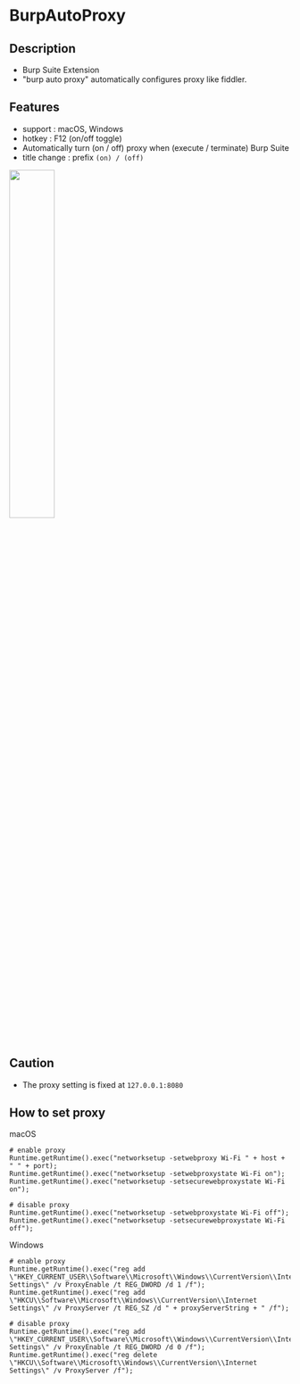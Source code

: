 # BurpAutoProxy
## Description
- Burp Suite Extension
- "burp auto proxy" automatically configures proxy like fiddler.

## Features
- support : macOS, Windows
- hotkey : F12 (on/off toggle) 
- Automatically turn (on / off) proxy when (execute / terminate) Burp Suite
- title change : prefix `(on) / (off)`
<img src="https://user-images.githubusercontent.com/7751652/228427980-05b5fb5a-74fe-4133-9c03-279f79bc503c.png" width="40%" height="40%">


## Caution
- The proxy setting is fixed at `127.0.0.1:8080`


## How to set proxy
macOS

    # enable proxy
    Runtime.getRuntime().exec("networksetup -setwebproxy Wi-Fi " + host + " " + port);
    Runtime.getRuntime().exec("networksetup -setwebproxystate Wi-Fi on");
    Runtime.getRuntime().exec("networksetup -setsecurewebproxystate Wi-Fi on");
    
    # disable proxy
    Runtime.getRuntime().exec("networksetup -setwebproxystate Wi-Fi off");
    Runtime.getRuntime().exec("networksetup -setsecurewebproxystate Wi-Fi off");

Windows

    # enable proxy
    Runtime.getRuntime().exec("reg add \"HKEY_CURRENT_USER\\Software\\Microsoft\\Windows\\CurrentVersion\\Internet Settings\" /v ProxyEnable /t REG_DWORD /d 1 /f");
    Runtime.getRuntime().exec("reg add \"HKCU\\Software\\Microsoft\\Windows\\CurrentVersion\\Internet Settings\" /v ProxyServer /t REG_SZ /d " + proxyServerString + " /f");

    # disable proxy
    Runtime.getRuntime().exec("reg add \"HKEY_CURRENT_USER\\Software\\Microsoft\\Windows\\CurrentVersion\\Internet Settings\" /v ProxyEnable /t REG_DWORD /d 0 /f");
    Runtime.getRuntime().exec("reg delete \"HKCU\\Software\\Microsoft\\Windows\\CurrentVersion\\Internet Settings\" /v ProxyServer /f");
